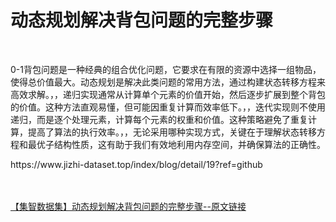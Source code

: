 <h1>动态规划解决背包问题的完整步骤</h1><br /><p>0-1背包问题是一种经典的组合优化问题，它要求在有限的资源中选择一组物品，使得总价值最大。动态规划是解决此类问题的常用方法，通过构建状态转移方程来高效求解。，，递归实现通常从计算单个元素的价值开始，然后逐步扩展到整个背包的价值。这种方法直观易懂，但可能因重复计算而效率低下。，，迭代实现则不使用递归，而是逐个处理元素，计算每个元素的权重和价值。这种策略避免了重复计算，提高了算法的执行效率。，，无论采用哪种实现方式，关键在于理解状态转移方程和最优子结构性质，这有助于我们有效地利用内存空间，并确保算法的正确性。</p><p>https://www.jizhi-dataset.top/index/blog/detail/19?ref=github</p><br /><br /><a href="https://www.jizhi-dataset.top/index/blog/detail/19?ref=github" target="_blank">【集智数据集】动态规划解决背包问题的完整步骤--原文链接</a>